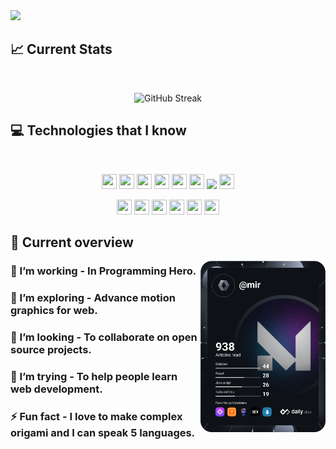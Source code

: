 <a href="https://www.linkedin.com/in/rezoansarwar">
<img src="https://i.postimg.cc/0QqykTXX/headerbg.png" />
</a>

## :chart_with_upwards_trend: Current Stats

<br />
<p align="center">
  <img width="60%" src="https://github-readme-streak-stats.herokuapp.com?user=Rezoan93" alt="GitHub Streak" />
</p>

## :computer: Technologies that I know

<br>
<p align="center"> 
<img width="24" height="24" src="https://i.ibb.co/ZmB8ykB/html.png"/>
<img width="24" height="24" src="https://i.ibb.co/sHh2566/css.png"/>
<img width="24" height="24" src="https://i.ibb.co/vkrBqwM/java.png"/>
<img width="24" height="24" src="https://i.ibb.co/yq5YwjD/Bootstrap-logo-svg.png"/>
<img width="24" height="24" src="https://i.ibb.co/4MbpS8F/React-icon-svg.png"/>
<img width="24" height="24" src="https://i.ibb.co/qs7ncgr/Vitejs-logo-svg.png"/>
<img src="https://i.ibb.co/pPqrp75/Tailwind-CSS-Logo-svg.png"/>
<img width="24" height="24" src="https://i.ibb.co/JRyjrQq/material-ui.png"/>
</p>
<p align="center">
<img width="24" height="24" src="https://i.ibb.co/s6XgVwk/nodejs-1-logo.png"/>
<img width="24" height="24" src="https://i.ibb.co/Lnj4Hgh/express-js.png"/>
<img width="24" height="24" src="https://i.ibb.co/dGGSWMv/firebase.png"/>
<img width="24" height="24" src="https://i.ibb.co/HVdGRgp/mongodb.png"/>
<img width="24" height="24" src="https://i.ibb.co/K5rQpg7/stripe.webp"/>
<img width="24" height="24" src="https://i.ibb.co/gWj8fFy/vercel.png"/>
</p>


## :eyes: Current overview

<div align="left">
<a href="https://app.daily.dev/mir"><img align="right" src="https://github.com/mir-hussain/mir-hussain/blob/main/devcard.svg" width="200" alt="Mir Hussain's Dev Card"/></a>
</div>

### 🔭 I’m working - In Programming Hero. 
### 🌱 I’m exploring - Advance motion graphics for web. 
### 👯 I’m looking - To collaborate on open source projects. 
### 🤔 I’m trying - To help people learn web development. 
### ⚡ Fun fact - I love to make complex origami and I can speak 5 languages.


<br />


